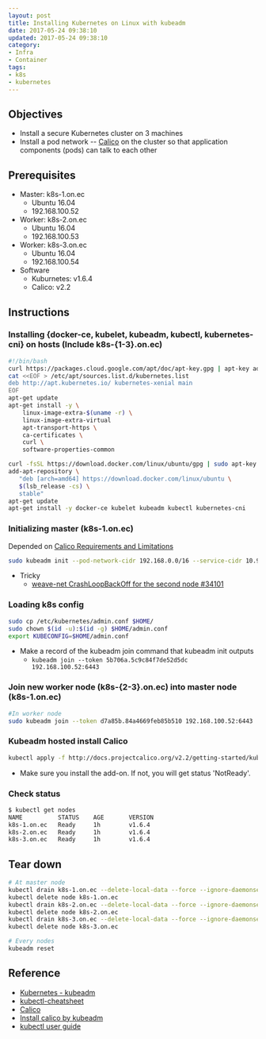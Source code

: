 ```yaml
---
layout: post
title: Installing Kubernetes on Linux with kubeadm
date: 2017-05-24 09:38:10
updated: 2017-05-24 09:38:10
category:
- Infra
- Container
tags:
- k8s
- kubernetes
---
```


## Objectives
- Install a secure Kubernetes cluster on 3 machines
- Install a pod network -- [Calico][3] on the cluster so that application components (pods) can talk to each other

## Prerequisites
- Master: k8s-1.on.ec
    - Ubuntu 16.04
    - 192.168.100.52
- Worker: k8s-2.on.ec
    - Ubuntu 16.04
    - 192.168.100.53
- Worker: k8s-3.on.ec
    - Ubuntu 16.04 
    - 192.168.100.54
- Software
    - Kuburnetes: v1.6.4
    - Calico: v2.2

<!--more-->

## Instructions
### Installing {docker-ce, kubelet, kubeadm, kubectl, kubernetes-cni} on hosts (Include k8s-{1-3}.on.ec)
```bash
#!/bin/bash
curl https://packages.cloud.google.com/apt/doc/apt-key.gpg | apt-key add -
cat <<EOF > /etc/apt/sources.list.d/kubernetes.list
deb http://apt.kubernetes.io/ kubernetes-xenial main
EOF
apt-get update
apt-get install -y \
    linux-image-extra-$(uname -r) \
    linux-image-extra-virtual
    apt-transport-https \
    ca-certificates \
    curl \
    software-properties-common

curl -fsSL https://download.docker.com/linux/ubuntu/gpg | sudo apt-key add -
add-apt-repository \
   "deb [arch=amd64] https://download.docker.com/linux/ubuntu \
   $(lsb_release -cs) \
   stable"
apt-get update
apt-get install -y docker-ce kubelet kubeadm kubectl kubernetes-cni
```

### Initializing master (k8s-1.on.ec)
Depended on [Calico Requirements and Limitations][4]

```bash
sudo kubeadm init --pod-network-cidr 192.168.0.0/16 --service-cidr 10.96.0.0/12 --service-dns-domain "on.ec" --apiserver-advertise-address 192.168.100.52
```
- Tricky
  - [weave-net CrashLoopBackOff for the second node #34101][7]

### Loading k8s config
```bash
sudo cp /etc/kubernetes/admin.conf $HOME/
sudo chown $(id -u):$(id -g) $HOME/admin.conf
export KUBECONFIG=$HOME/admin.conf
```
- Make a record of the kubeadm join command that kubeadm init outputs
    - `kubeadm join --token 5b706a.5c9c84f7de52d5dc 192.168.100.52:6443`

### Join new worker node (k8s-{2-3}.on.ec) into master node (k8s-1.on.ec)
```bash
#In worker node
sudo kubeadm join --token d7a85b.84a4669feb85b510 192.168.100.52:6443
```

### Kubeadm hosted install Calico
```bash
kubectl apply -f http://docs.projectcalico.org/v2.2/getting-started/kubernetes/installation/hosted/kubeadm/1.6/calico.yaml
```
- Make sure you install the add-on. If not, you will get status 'NotReady'.

### Check status
```bash
$ kubectl get nodes
NAME          STATUS    AGE       VERSION
k8s-1.on.ec   Ready     1h        v1.6.4
k8s-2.on.ec   Ready     1h        v1.6.4
k8s-3.on.ec   Ready     1h        v1.6.4
```

## Tear down
```bash
# At master node
kubectl drain k8s-1.on.ec --delete-local-data --force --ignore-daemonsets
kubectl delete node k8s-1.on.ec
kubectl drain k8s-2.on.ec --delete-local-data --force --ignore-daemonsets
kubectl delete node k8s-2.on.ec
kubectl drain k8s-3.on.ec --delete-local-data --force --ignore-daemonsets
kubectl delete node k8s-3.on.ec

# Every nodes
kubeadm reset
```

## Reference
- [Kubernetes - kubeadm][1]
- [kubectl-cheatsheet][2]
- [Calico][3]
- [Install calico by kubeadm][4]
- [kubectl user guide][6]

[1]: https://kubernetes.io/docs/getting-started-guides/kubeadm/
[2]: https://github.com/kubernetes/kubernetes/blob/master/docs/user-guide/kubectl-cheatsheet.md
[3]: https://www.projectcalico.org/
[4]: http://docs.projectcalico.org/v2.0/getting-started/kubernetes/installation/hosted/kubeadm/
[5]: http://docs.projectcalico.org/v2.2/getting-started/kubernetes/installation/hosted/kubeadm/1.6/calico.yaml
[6]: https://kubernetes.io/docs/user-guide/kubectl/v1.6/
[7]: https://github.com/kubernetes/kubernetes/issues/34101#issuecomment-253235083